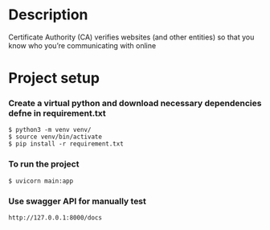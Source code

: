 # Description
Certificate Authority (CA) verifies websites (and other entities) so that you know who you’re communicating with online

# Project setup

### Create a virtual python and download necessary dependencies defne in requirement.txt
```
$ python3 -m venv venv/
$ source venv/bin/activate  
$ pip install -r requirement.txt
```
### To run the project
```
$ uvicorn main:app
```

### Use swagger API for manually test
```
http://127.0.0.1:8000/docs
```


